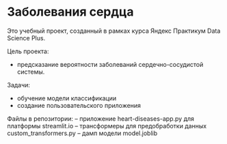 # Заболевания сердца

Это учебный проект, созданный в рамках курса Яндекс Практикум Data Science Plus.

Цель проекта:
- предсказание вероятности заболеваний сердечно-сосудистой системы.

Задачи:
- обучение модели классификации
- создание пользовательского приложения

Файлы в репозитории:
– приложение heart-diseases-app.py для платформы streamlit.io
– трансформеры для предобработки данных custom_transformers.py
– дамп модели model.joblib

